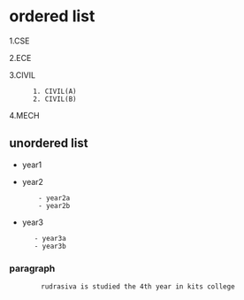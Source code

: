 # ordered list
 1.CSE
 
 2.ECE
 
 3.CIVIL
  
          1. CIVIL(A)
          2. CIVIL(B)
   
4.MECH
    
    
 ## unordered list
 
 - year1
 - year2
 
           - year2a
           - year2b
         
    
 - year3
 
          - year3a
          - year3b
          
### paragraph 
    
             
            rudrasiva is studied the 4th year in kits college 
     
            
            
        
   
